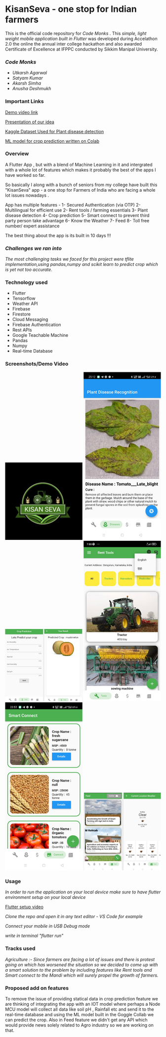 # KisanSeva - one stop for Indian farmers

This is the official code repository for _Code Monks_ . This _simple, light weight mobile application built in Flutter_ was developed during Accelathon 2.0
the online the annual inter college hackathon and also awarded Certificate of Excellence at IFPPC conducted by Sikkim Manipal University.

### _Code Monks_

* _Utkarsh Agarwal_
* _Satyam Kumar_
* _Akarsh Simha_
* _Anusha Deshmukh_

### Important Links

[Demo video link](https://drive.google.com/drive/folders/1_QH_19TQNeMMl10CCHcl1uMIb5t8LOny)

[Presentation of our idea](https://www.canva.com/design/DAEODJfeMvQ/qXX7OivLJ0kkQ7KPmvaJ-w/edit)

[Kaggle Dataset Used for Plant disease detection](https://www.kaggle.com/vipoooool/new-plant-diseases-dataset)

[ML model for crop prediction written on Colab ](https://colab.research.google.com/drive/17jMLUXK8p6B48CAPW_8DZANxF_CB3jDY?authuser=1)

### Overview

A Flutter App , but with a blend of Machine Learning in it and intergrated with a whole lot of features which makes it probably the best of the apps I have worked so far. 

So basically I along with a bunch of seniors from my college have built this "KisanSeva" app - a one stop for Farmers of India who are facing a whole lot issues nowadays .

App has multiple features - 
1- Secured Authentication (via OTP)
2- Multilingual for efficient use 
2- Rent tools / farming essentials
3- Plant disease detection
4- Crop prediction 
5- Smart connect to prevent third party person take advantage 
6- Know the Weather
7- Feed 
8- Toll free number/ expert assistance

The best thing about the app is its built in 10 days !!! 

### _Challenges we ran into_
_The most challenging tasks we faced for this project were tflite implementation,using pandas,numpy and scikit learn to predict crop which is yet not too accurate_.

### Technology used

* Flutter
* Tensorflow
* Weather API
* Firebase
* Firestore
* Cloud Messaging
* Firebase Authentication
* Rest APIs
* Google Teachable Machine
* Pandas
* Numpy
* Real-time Database

### Screenshots/Demo Video

<img src="https://github.com/UtkarshA135/KisanSeva/blob/master/IMG-20201130-WA0055.jpg" width="250" title="hover text">

<img src="https://github.com/UtkarshA135/KisanSeva/blob/master/s.jpg" width="250" title="hover text">

<img src="https://github.com/UtkarshA135/KisanSeva/blob/master/IMG_20210421_083435.jpg" width="250" title="hover text">
<img src="https://github.com/UtkarshA135/KisanSeva/blob/master/s.png" width="250" title="hover text">
<img src="https://github.com/UtkarshA135/KisanSeva/blob/master/s%20(1).jpg" width="250" title="hover text">
<img src="https://github.com/UtkarshA135/KisanSeva/blob/master/IMG_20210421_084044.jpg" width="250" title="hover text">




### Usage

_In order to run the application on your local device make sure to have flutter environment setup on your local device_

[Flutter setup video](https://www.youtube.com/watch?v=fDnqXmLSqtg "Video")

_Clone the repo and open it in any text editor - VS Code for example_

_Connect your mobile in USB Debug mode_

_write in terminal "flutter run"_

### Tracks used
_Agriculture :-  Since farmers are facing a lot of issues and there is protest going on which has worsened the situation so we decided to come up with a smart solution to the problem by including features like Rent tools and Smart connect to the Mandi which will surely propel the growth of farmers._

### Proposed add on features
 
To remove the issue of providing statical data in crop prediction feature we are thinking of integrating the app with an IOT model where perhaps a Node MCU model will collect all data like soil pH , Rainfall etc and send it to the real-time database and using the ML model built in the Goggle Collab we can predict the crop.
Also in Feed feature we didn't get any API which would provide news solely related to Agro industry so we are working on that.
